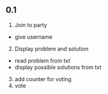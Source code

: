 ## 0.1

1. Join to party

- give username

2. Display problem and solution

- read problem from txt
- display possible solutions from txt

3. add counter for voting
4. vote
